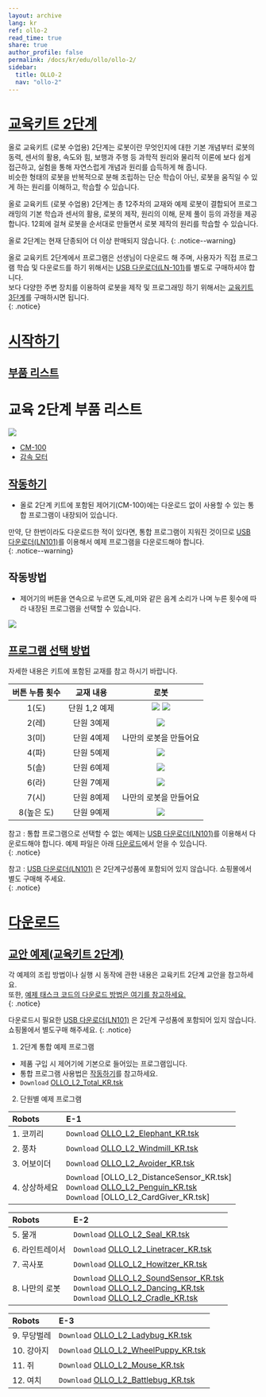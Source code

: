 ```yaml
---
layout: archive
lang: kr
ref: ollo-2
read_time: true
share: true
author_profile: false
permalink: /docs/kr/edu/ollo/ollo-2/
sidebar:
  title: OLLO-2
  nav: "ollo-2"
---
```


# [교육키트 2단계](#교육키트-2단계)

올로 교육키트 (로봇 수업용) 2단계는 로봇이란 무엇인지에 대한 기본 개념부터 로봇의 동력, 센서의 활용, 속도와 힘, 보행과 주행 등 과학적 원리와 물리적 이론에 보다 쉽게 접근하고, 실험을 통해 자연스럽게 개념과 원리를 습득하게 해 줍니다.  
비슷한 형태의 로봇을 반복적으로 분해 조립하는 단순 학습이 아닌, 로봇을 움직일 수 있게 하는 원리를 이해하고, 학습할 수 있습니다.

올로 교육키트 (로봇 수업용) 2단계는 총 12주차의 교재와 예제 로봇이 결합되어 프로그래밍의 기본 학습과 센서의 활용, 로봇의 제작, 원리의 이해, 문제 풀이 등의 과정을 제공합니다. 12회에 걸쳐 로봇을 순서대로 만들면서 로봇 제작의 원리를 학습할 수 있습니다.

올로 2단계는 현재 단종되어 더 이상 판매되지 않습니다.
{: .notice--warning}


올로 교육키트 2단계에서 프로그램은 선생님이 다운로드 해 주며, 사용자가 직접 프로그램 학습 및 다운로드를 하기 위해서는 [USB 다운로더(LN-101)]를 별도로 구매하셔야 합니다.  
보다 다양한 주변 장치를 이용하여 로봇을 제작 및 프로그래밍 하기 위해서는 [교육키트 3단계]를 구매하시면 됩니다.  
{: .notice}

# [시작하기](#시작하기)
## [부품 리스트](#부품-리스트)

# 교육 2단계 부품 리스트

 ![](/assets/images/edu/ollo/edu_2nd_partlist_kr.png)

- [CM-100]
- [감속 모터]

## [작동하기](#작동하기)

- 올로 2단계 키트에 포함된 제어기(CM-100)에는 다운로드 없이 사용할 수 있는 통합 프로그램이 내장되어 있습니다.

만약, 단 한번이라도 다운로드한 적이 있다면, 통합 프로그램이 지워진 것이므로 [USB 다운로더(LN101)]를 이용해서 예제 프로그램을 다운로드해야 합니다.  
{: .notice--warning}

## 작동방법
- 제어기의 버튼을 연속으로 누르면 도,레,미와 같은 음계 소리가 나며 누른 횟수에 따라 내장된 프로그램을 선택할 수 있습니다.  

 ![](/assets/images/edu/ollo/ollo_2ndoperation_kr.jpg)

## [프로그램 선택 방법](#프로그램-선택-방법)
자세한 내용은 키트에 포함된 교재를 참고 하시기 바랍니다.

|버튼 누름 횟수|교재 내용|로봇|
| :-----: | :-----: | :-----: |
|1(도)|단원 1,2 예제| ![](/assets/images/edu/ollo/2-1.elephant_kr.jpg) ![](/assets/images/edu/ollo/2-2._windmill_kr.jpg)|
|2(레)|단원 3예제| ![](/assets/images/edu/ollo/2-3._introduce_robot_kr.jpg)|
|3(미)|단원 4예제|나만의 로봇을 만들어요|
|4(파)|단원 5예제| ![](/assets/images/edu/ollo/2-4._fur_seal_kr.jpg)|
|5(솔)|단원 6예제| ![](/assets/images/edu/ollo/2-6._car_kr.jpg)|
|6(라)|단원 7예제| ![](/assets/images/edu/ollo/2-9._howitzer_kr.jpg)|
|7(시)|단원 8예제|나만의 로봇을 만들어요|
|8(높은 도)|단원 9예제| ![](/assets/images/edu/ollo/2-11._linetracing_ladybird_kr.jpg)|

참고 : 통합 프로그램으로 선택할 수 없는 예제는 [USB 다운로더(LN101)]를 이용해서 다운로드해야 합니다.
예제 파일은 아래 [다운로드](#다운로드)에서 얻을 수 있습니다.  
{: .notice}  

참고 : [USB 다운로더(LN101)] 은 2단계구성품에 포함되어 있지 않습니다. 쇼핑몰에서 별도 구매해 주세요.   
{: .notice}

# [다운로드](#다운로드)
## [교안 예제(교육키트 2단계)](#교안-예제교육키트-2단계)

각 예제의 조립 방법이나 실행 시 동작에 관한 내용은 교육키트 2단계 교안을 참고하세요.   
또한, [예제 태스크 코드의 다운로드 방법은 여기를 참고하세요.]  
{: .notice}  

다운로드시 필요한 [USB 다운로더(LN101)] 은 2단계 구성품에 포함되어 있지 않습니다. 쇼핑몰에서 별도구매 해주세요.
{: .notice}


1. 2단계 통합 예제 프로그램  
 - 제품 구입 시 제어기에 기본으로 들어있는 프로그램입니다.
 - 통합 프로그램 사용법은 [작동하기]를 참고하세요.
 - `Download` [OLLO_L2_Total_KR.tsk]

2. 단원별 예제 프로그램

|Robots|E-1|
| :----- | :----- |
|1. 코끼리|`Download` [OLLO_L2_Elephant_KR.tsk]|
|2. 풍차|`Download` [OLLO_L2_Windmill_KR.tsk]|
|3. 어보이더|`Download` [OLLO_L2_Avoider_KR.tsk]|
|4. 상상하세요|`Download` [OLLO_L2_DistanceSensor_KR.tsk]<br />`Download` [OLLO_L2_Penguin_KR.tsk]<br />`Download` [OLLO_L2_CardGiver_KR.tsk]|

|Robots|E-2|
| :----- | :----- |
|5. 물개|`Download` [OLLO_L2_Seal_KR.tsk]|
|6. 라인트레이서|`Download` [OLLO_L2_Linetracer_KR.tsk]|
|7. 곡사포|`Download` [OLLO_L2_Howitzer_KR.tsk]|
|8. 나만의 로봇|`Download` [OLLO_L2_SoundSensor_KR.tsk]<br />`Download` [OLLO_L2_Dancing_KR.tsk]<br />`Download` [OLLO_L2_Cradle_KR.tsk]|

|Robots|E-3|
| :----- | :----- |
|9. 무당벌레|`Download` [OLLO_L2_Ladybug_KR.tsk]|
|10. 강아지|`Download` [OLLO_L2_WheelPuppy_KR.tsk]|
|11. 쥐|`Download` [OLLO_L2_Mouse_KR.tsk]|
|12. 여치|`Download` [OLLO_L2_Battlebug_KR.tsk]|

[OLLO_L2_Elephant_KR.tsk]:?
[OLLO_L2_Windmill_KR.tsk]:?
[OLLO_L2_Avoider_KR.tsk]:?
[OLLO_L2_Avoider_KR.tsk]:?
[OLLO_L2_Penguin_KR.tsk]:?
[OLLO_L2_Penguin_KR.tsk]:?
[OLLO_L2_Seal_KR.tsk]:?
[OLLO_L2_Linetracer_KR.tsk]:?
[OLLO_L2_Howitzer_KR.tsk]:?
[OLLO_L2_SoundSensor_KR.tsk]: ?
[OLLO_L2_Dancing_KR.tsk]:?
[OLLO_L2_Cradle_KR.tsk]:?
[OLLO_L2_Ladybug_KR.tsk]:?
[OLLO_L2_WheelPuppy_KR.tsk]:?
[OLLO_L2_Mouse_KR.tsk]:?
[OLLO_L2_Battlebug_KR.tsk]:?
[OLLO_L2_Total_KR.tsk]:??
[USB 다운로더(LN-101)]: /docs/kr/parts/interface/ln-101/
[교육키트 3단계]: ???
[CM-100]: /docs/kr/parts/controller/cm-100/
[감속 모터]: /docs/kr/parts/motor/gm-10a/
[2단계 교안예제]: ???
[USB 다운로더(LN101)]: ???
[예제 태스크 코드의 다운로드 방법은 여기를 참고하세요.]: ???
[작동하기]: ???
